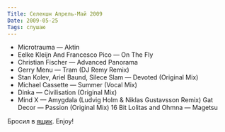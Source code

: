 ```yaml
---
Title: Селекшн Апрель-Май 2009
Date: 2009-05-25
Tags: слушаю
---
```


* Microtrauma — Aktin
* Eelke Kleijn And Francesco Pico — On The Fly
* Christian Fischer — Advanced Panorama
* Gerry Menu — Tram (DJ Remy Remix)
* Stan Kolev, Ariel Baund, Silece Slam — Devoted (Original Mix)
* Michael Cassette — Summer (Vocal Mix)
* Dinka — Civilisation (Original Mix)
* Mind X — Amygdala (Ludvig Holm & Niklas Gustavsson Remix)
Gat Decor — Passion (Original Mix)
16 Bit Lolitas and Ohmna — Magetsu

Бросил в [ящик](http://www.getdropbox.com). Enjoy!